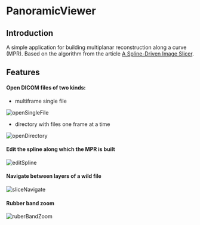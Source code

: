 # PanoramicViewer
## Introduction
A simple application for building multiplanar reconstruction along a curve (MPR). Based on the algorithm from the article [A Spline-Driven Image Slicer](https://www.vtkjournal.org/browse/publication/838).

## Features
#### Open DICOM files of two kinds:
- multiframe single file


![openSingleFile](https://user-images.githubusercontent.com/43389097/214097391-352a8305-09e8-4b06-bbff-f97d1fb9f4af.gif)

- directory with files one frame at a time

![openDirectory](https://user-images.githubusercontent.com/43389097/214098504-68feda3d-e99f-472a-a98c-bc5a535a1170.gif)


#### Edit the spline along which the MPR is built

![editSpline](https://user-images.githubusercontent.com/43389097/214100560-cf66e834-bd72-44d9-8787-273a2a109f51.gif)

#### Navigate between layers of a wild file

![sliceNavigate](https://user-images.githubusercontent.com/43389097/214101775-29354c46-a8c7-4c9f-8468-523a91d9e17f.gif)

#### Rubber band zoom

![ruberBandZoom](https://user-images.githubusercontent.com/43389097/214103166-e817bc1c-4ba2-494e-bdcd-d1f104ccde63.gif)
